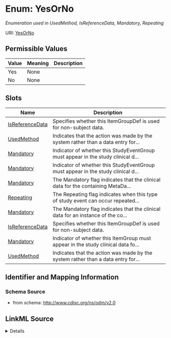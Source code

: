 # Enum: YesOrNo




_Enumeration used in UsedMethod, IsReferenceData, Mandatory, Repeating_



URI: [YesOrNo](YesOrNo)

## Permissible Values

| Value | Meaning | Description |
| --- | --- | --- |
| Yes | None |  |
| No | None |  |




## Slots

| Name | Description |
| ---  | --- |
| [IsReferenceData](IsReferenceData.md) | Specifies whether this ItemGroupDef is used for non-subject data. |
| [UsedMethod](UsedMethod.md) | Indicates that the action was made by the system rather than a data entry for... |
| [Mandatory](Mandatory.md) | Indicator of whether this StudyEventGroup must appear in the study clinical d... |
| [Mandatory](Mandatory.md) | Indicator of whether this StudyEventGroup must appear in the study clinical d... |
| [Mandatory](Mandatory.md) | The Mandatory flag indicates that the clinical data for the containing MetaDa... |
| [Repeating](Repeating.md) | The Repeating flag indicates when this type of study event can occur repeated... |
| [Mandatory](Mandatory.md) | The Mandatory flag indicates that the clinical data for an instance of the co... |
| [IsReferenceData](IsReferenceData.md) | Specifies whether this ItemGroupDef is used for non-subject data. |
| [Mandatory](Mandatory.md) | Indicator of whether this ItemGroup must appear in the study clinical data fo... |
| [UsedMethod](UsedMethod.md) | Indicates that the action was made by the system rather than a data entry for... |






## Identifier and Mapping Information







### Schema Source


* from schema: http://www.cdisc.org/ns/odm/v2.0




## LinkML Source

<details>
```yaml
name: YesOrNo
description: Enumeration used in UsedMethod, IsReferenceData, Mandatory, Repeating
from_schema: http://www.cdisc.org/ns/odm/v2.0
rank: 1000
permissible_values:
  'Yes':
    text: 'Yes'
    is_a: YesOrNo
  'No':
    text: 'No'
    is_a: YesOrNo

```
</details>
